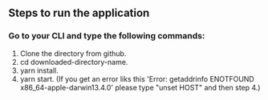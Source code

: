 

## Steps to run the application

### Go to your CLI and type the following commands:

1. Clone the directory from github.
2. cd downloaded-directory-name.
3. yarn install.
4. yarn start.
  (If you get an error liks this 'Error: getaddrinfo ENOTFOUND x86_64-apple-darwin13.4.0' please type "unset HOST" and then step 4.)



